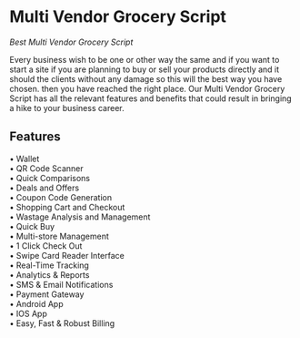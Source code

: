 # Multi Vendor Grocery Script
<i>Best Multi Vendor Grocery Script</i>

Every business wish to be one or other way the same and if you want to start a site if you are planning to buy or sell your products directly and it should the clients without any damage so this will the best way you have chosen. then you have reached the right place. Our Multi Vendor Grocery Script has all the relevant features and benefits that could result in bringing a hike to your business career.

<h2> Features </h2>
• Wallet<br>
• QR Code Scanner<br>
• Quick Comparisons<br>
• Deals and Offers<br>
• Coupon Code Generation<br>
• Shopping Cart and Checkout<br>
• Wastage Analysis and Management<br>
• Quick Buy<br>
• Multi-store Management<br>
• 1 Click Check Out<br>
• Swipe Card Reader Interface<br>
• Real-Time Tracking<br>
• Analytics & Reports<br>
• SMS & Email Notifications<br>
• Payment Gateway<br>
• Android App<br>
• IOS App<br>
• Easy, Fast & Robust Billing<br>
